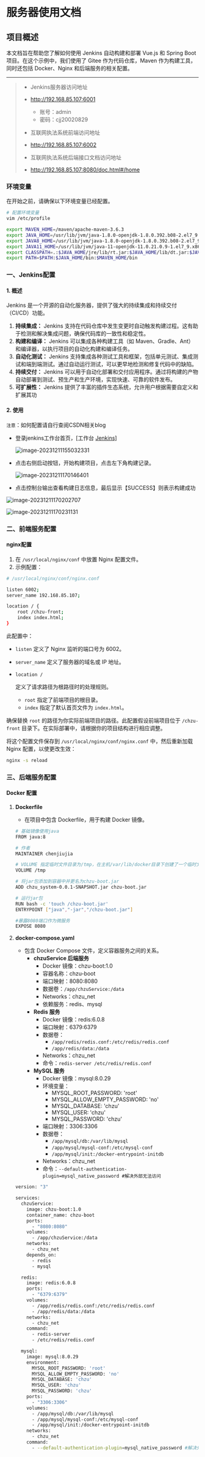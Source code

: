 # 服务器使用文档

## 项目概述

本文档旨在帮助您了解如何使用 Jenkins 自动构建和部署 Vue.js 和 Spring Boot 项目。在这个示例中，我们使用了 Gitee 作为代码仓库，Maven 作为构建工具，同时还包括 Docker、Nginx 和后端服务的相关配置。

---

>- Jenkins服务器访问地址
>  - http://192.168.85.107:6001
>    - 账号：admin
>    - 密码：cjj20020829
>
>- 互联网执法系统前端访问地址
>  - http://192.168.85.107:6002
>- 互联网执法系统后端接口文档访问地址
>  - http://192.168.85.107:8080/doc.html#/home

### 环境变量

在开始之前，请确保以下环境变量已经配置。

```bash
# 配置环境变量
vim /etc/profile
```

```bash
export MAVEN_HOME=/maven/apache-maven-3.6.3
export JAVA_HOME=/usr/lib/jvm/java-1.8.0-openjdk-1.8.0.392.b08-2.el7_9.x86_64
export JAVA8_HOME=/usr/lib/jvm/java-1.8.0-openjdk-1.8.0.392.b08-2.el7_9.x86_64
export JAVA11_HOME=/usr/lib/jvm/java-11-openjdk-11.0.21.0.9-1.el7_9.x86_64
export CLASSPATH=.:$JAVA_HOME/jre/lib/rt.jar:$JAVA_HOME/lib/dt.jar:$JAVA_HOME/lib/tools.jar
export PATH=$PATH:$JAVA_HOME/bin:$MAVEN_HOME/bin
```

### 一、Jenkins配置

#### 1. 概述

Jenkins 是一个开源的自动化服务器，提供了强大的持续集成和持续交付（CI/CD）功能。

1. **持续集成：** Jenkins 支持在代码仓库中发生变更时自动触发构建过程。这有助于检测和解决集成问题，确保代码库的一致性和稳定性。
2. **构建和编译：** Jenkins 可以集成各种构建工具（如 Maven、Gradle、Ant）和编译器，以执行项目的自动化构建和编译任务。
3. **自动化测试：** Jenkins 支持集成各种测试工具和框架，包括单元测试、集成测试和端到端测试。通过自动运行测试，可以更早地检测和修复代码中的缺陷。
4. **持续交付：** Jenkins 可以用于自动化部署和交付应用程序。通过将构建的产物自动部署到测试、预生产和生产环境，实现快速、可靠的软件发布。
5. **可扩展性：** Jenkins 提供了丰富的插件生态系统，允许用户根据需要自定义和扩展其功

#### 2. 使用

`注意`：如何配置请自行查阅CSDN相关blog

- 登录jenkins工作台首页，[工作台 [Jenkins\]](http://192.168.85.107:6001/)

  ![image-20231211155032331](https://gitee.com/chen-jiujia/typora-picgo/raw/master/img/202312111550483.png)

- 点击右侧启动按钮，开始构建项目，点击左下角构建记录。

  ![image-20231211170146401](https://gitee.com/chen-jiujia/typora-picgo/raw/master/img/202312111703769.png)

- 点击控制台输出查看构建日志信息，最后显示【SUCCESS】则表示构建成功

![image-20231211170202707](C:/Users/Administrator/AppData/Roaming/Typora/typora-user-images/image-20231211170202707.png)

![image-20231211170231131](https://gitee.com/chen-jiujia/typora-picgo/raw/master/img/202312111702730.png)

### 二、前端服务配置

####  nginx配置

1. 在 `/usr/local/nginx/conf` 中放置 Nginx 配置文件。
2. 示例配置：

```bash
# /usr/local/nginx/conf/nginx.conf

listen 6002;
server_name 192.168.85.107;

location / {
    root /chzu-front;
    index index.html;
}
```

此配置中：

- `listen` 定义了 Nginx 监听的端口号为 6002。

- `server_name` 定义了服务器的域名或 IP 地址。

- ```
  location /
  ```

   定义了请求路径为根路径时的处理规则。

  - `root` 指定了前端项目的根目录。
  - `index` 指定了默认首页文件为 `index.html`。

确保替换 `root` 的路径为你实际前端项目的路径。此配置假设前端项目位于 `/chzu-front` 目录下。在实际部署中，请根据你的项目结构进行相应调整。

将这个配置文件保存到 `/usr/local/nginx/conf/nginx.conf` 中，然后重新加载 Nginx 配置，以使更改生效：

```bash
nginx -s reload
```

### 三、后端服务配置

#### Docker 配置

1. **Dockerfile**

   - 在项目中包含 Dockerfile，用于构建 Docker 镜像。

   ```bash
   # 基础镜像使用java
   FROM java:8
   
   # 作者
   MAINTAINER chenjiujia
   
   # VOLUME 指定临时文件目录为/tmp，在主机/var/lib/docker目录下创建了一个临时文件并链接到容器的/tmp
   VOLUME /tmp
   
   # 将jar包添加到容器中并更名为chzu-boot.jar
   ADD chzu_system-0.0.1-SNAPSHOT.jar chzu-boot.jar
   
   # 运行jar包
   RUN bash -c 'touch /chzu-boot.jar'
   ENTRYPOINT ["java","-jar","/chzu-boot.jar"]
   
   #暴露8080端口作为微服务
   EXPOSE 8080
   ```

2. **docker-compose.yaml**

   - 包含 Docker Compose 文件，定义容器服务之间的关系。
     - **chzuService 后端服务**
       - Docker 镜像：chzu-boot:1.0
       - 容器名称：chzu-boot
       - 端口映射：8080:8080
       - 数据卷：`/app/chzuService:/data`
       - Networks：chzu_net
       - 依赖服务：redis、mysql
     - **Redis 服务**
       - Docker 镜像：redis:6.0.8
       - 端口映射：6379:6379
       - 数据卷：
         - `/app/redis/redis.conf:/etc/redis/redis.conf`
         - `/app/redis/data:/data`
       - Networks：chzu_net
       - 命令：`redis-server /etc/redis/redis.conf`
     - **MySQL 服务**
       - Docker 镜像：mysql:8.0.29
       - 环境变量：
         - MYSQL_ROOT_PASSWORD: 'root'
         - MYSQL_ALLOW_EMPTY_PASSWORD: 'no'
         - MYSQL_DATABASE: 'chzu'
         - MYSQL_USER: 'chzu'
         - MYSQL_PASSWORD: 'chzu'
       - 端口映射：3306:3306
       - 数据卷：
         - `/app/mysql/db:/var/lib/mysql`
         - `/app/mysql/mysql-conf:/etc/mysql-conf`
         - `/app/mysql/init:/docker-entrypoint-initdb`
       - Networks：chzu_net
       - 命令：`--default-authentication-plugin=mysql_native_password #解决外部无法访问`

   ```bash
   version: "3"
   
   services:
     chzuService:
       image: chzu-boot:1.0
       container_name: chzu-boot
       ports:
         - "8080:8080"
       volumes:
         - /app/chzuService:/data
       networks:
         - chzu_net
       depends_on:
         - redis
         - mysql
   
     redis:
       image: redis:6.0.8
       ports:
         - "6379:6379"
       volumes:
         - /app/redis/redis.conf:/etc/redis/redis.conf
         - /app/redis/data:/data
       networks:
         - chzu_net
       command:
         - redis-server
         - /etc/redis/redis.conf
   
     mysql:
       image: mysql:8.0.29
       environment:
         MYSQL_ROOT_PASSWORD: 'root'
         MYSQL_ALLOW_EMPTY_PASSWORD: 'no'
         MYSQL_DATABASE: 'chzu'
         MYSQL_USER: 'chzu'
         MYSQL_PASSWORD: 'chzu'
       ports:
         - "3306:3306"
       volumes:
         - /app/mysql/db:/var/lib/mysql
         - /app/mysql/mysql-conf:/etc/mysql-conf
         - /app/mysql/init:/docker-entrypoint-initdb
       networks:
         - chzu_net
       command:
         - --default-authentication-plugin=mysql_native_password #解决外部无法访问
   ```